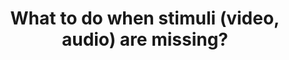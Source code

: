 ---
title: "What to do when stimuli (video, audio) are missing?"
project_id: bold_connectivity_dynamics
conf_date: 2022-07-11
conference_id: ""
presenters:
   - javier_gonzalez-castillo
summary: ""
file: /assets/presentations/Ultraslow_fluctuations_v4_drowsiness_0.pdf
filename: Ultraslow_fluctuations_v4_drowsiness_0.pdf
layout: presentation
---